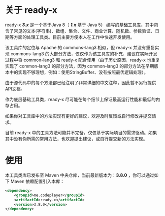 # 关于 ready-x
ready-x ***3.x*** 是一个基于Java 8（ ***1.x*** 基于 Java 5） 编写的基础工具库，其中包含了常见的文本(字符串)、数组、集合、文件、商业计算、随机数、参数验证、日期等方面的处理工具类。目前主要方便本人在工作中快速开发使用。

该工具库的定位与 Apache 的 commons-lang3 相似，但 ready-x 并没有重复实现 commons-lang3 的大部分方法，仅仅作为该工具库的补充，建议在实际开发过程中将 common-lang3 和 ready-x 配合使用（由于历史原因，ready-x 也重复实现了 common-lang3 的部分方法，因为 common-lang3 的部分方法在早期版本中的实现不够理想，例如：使用StringBuffer、没有按照最优逻辑处理）。

由于源代码中的每个方法都已经注明了非常详细的中文注释，因此暂不另行提供API文档。

作为底层基础工具类，ready-x 尽可能在每个细节上保证最高运行性能和最低的内存占用。

如果你对工具库中的方法实现有更好的建议，欢迎及时反馈或自行修改并提交请求。

目前 ready-x 中的工具方法可能并不完备，仅仅基于实际项目的需求驱动。如果其中没有你所需的常用方法，也欢迎提出建议，或自行提交新的方法实现。

# 使用
本工具类库已发布至 Maven 中央仓库，当前最新版本为：**3.8.0** ，你可以通过如下 Maven 依赖配置引入本库：

```xml
<dependency>
	<groupId>me.codeplayer</groupId>
	<artifactId>ready-x</artifactId>
	<version>3.8.0</version>
</dependency>
```